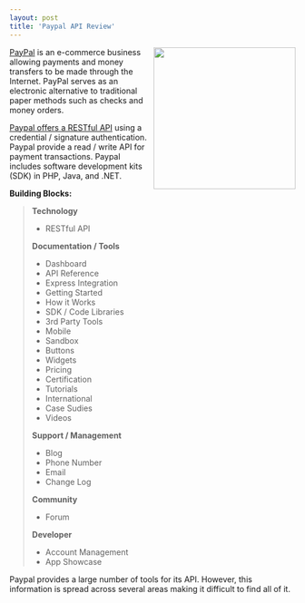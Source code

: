 ```yaml
---
layout: post
title: 'Paypal API Review'
---
```

<img src="http://kinlane-productions.s3.amazonaws.com/api-evangelist/paypal-logo.jpg" alt="" width="250" align="right" />
<a href="http://www.paypal.com/">PayPal</a> is an e-commerce business allowing payments and money transfers to be made through the Internet. PayPal serves as an electronic alternative to traditional paper methods such as checks and money orders.<p></p>
<a href="https://developer.paypal.com/">Paypal offers a RESTful API</a> using a credential / signature authentication.  Paypal provide a read / write API for payment transactions.  Paypal includes software development kits (SDK) in PHP, Java, and .NET.<p></p>
<strong>Building Blocks:</strong>
<blockquote><strong>Technology</strong>
<ul class="mainlist">
	<li>RESTful API</li>
</ul>
<strong>Documentation / Tools</strong>
<ul class="mainlist">
	<li>Dashboard</li>
	<li>API Reference</li>
	<li>Express Integration</li>
	<li>Getting Started</li>
	<li>How it Works</li>
	<li>SDK / Code Libraries</li>
	<li>3rd Party Tools</li>
	<li>Mobile</li>
	<li>Sandbox</li>
	<li>Buttons</li>
	<li>Widgets</li>
	<li>Pricing</li>
	<li>Certification</li>
	<li>Tutorials</li>
	<li>International</li>
	<li>Case Sudies</li>
	<li>Videos</li>
</ul>
<strong>Support / Management</strong>
<ul class="mainlist">
	<li>Blog</li>
	<li>Phone Number</li>
	<li>Email</li>
	<li>Change Log</li>
</ul>
<strong>Community</strong>
<ul class="mainlist">
	<li>Forum</li>
</ul>
<strong>Developer</strong>
<ul class="mainlist">
	<li>Account Management</li>
	<li>App Showcase</li>
</ul>
</blockquote>
Paypal provides a large number of tools for its API.  However, this information is spread across several areas making it difficult to find all of it.
